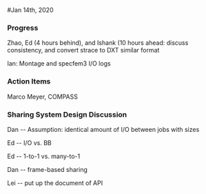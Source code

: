 #Jan 14th, 2020

### Progress
Zhao, Ed (4 hours behind), and Ishank (10 hours ahead: discuss consistency, and convert strace to DXT similar format

Ian: Montage and specfem3 I/O logs

### Action Items
Marco Meyer, COMPASS

### Sharing System Design Discussion
Dan -- Assumption: identical amount of I/O between jobs with sizes

Ed -- I/O vs. BB 

Ed -- 1-to-1 vs. many-to-1

Dan -- frame-based sharing

Lei -- put up the document of API